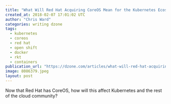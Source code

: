 ```yaml
---
title: "What Will Red Hat Acquiring CoreOS Mean for the Kubernetes Ecosystem?"
created_at: 2018-02-07 17:01:02 UTC
author: "Chris Ward"
categories: writing dzone
tags:
  - kubernetes
  - coreos
  - red hat
  - open shift
  - docker
  - rkt
  - containers
publication_url: "https://dzone.com/articles/what-will-red-hat-acquiring-coreos-mean-for-the-ku"
image: 8086379.jpeg
layout: post
---
```

Now that Red Hat has CoreOS, how will this affect Kubernetes and the rest of the cloud community?

